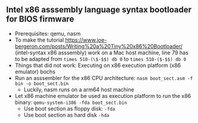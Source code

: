 ## Intel x86 asssembly language syntax bootloader for BIOS firmware

* Prerequisites: qemu, nasm
* To make the tutorial https://www.joe-bergeron.com/posts/Writing%20a%20Tiny%20x86%20Bootloader/ (intel-syntax x86 asssembly) work on a Mac host machine, line 79 has to be adapted from `times 510-(\$-$$) db 0` to `times 510-($-$$) db 0`
* Things that did not work: Executing on x86 execution platform (x86 emulator) bochs
* Run an asssembler for the x86 CPU architecture: `nasm boot_sect.asm -f bin -o boot_sect.bin`
    * Luckily, nasm runs on a arm64 host machine
* Let x86 machine emulator be used as execution platform to run the x86 binary: `qemu-system-i386 -fda boot_sect.bin`
    * Use boot section as floppy disk: `-fda`
    * Use boot section as hard disk `-hda`

